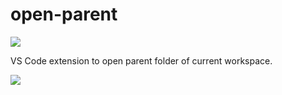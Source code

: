 # open-parent

[![](https://img.shields.io/badge/marketplace-open--parent-blue)](https://marketplace.visualstudio.com/items?itemName=winebarrel.open-parent)

VS Code extension to open parent folder of current workspace.

![](https://user-images.githubusercontent.com/117768/226084877-e89b356b-de74-4032-ba34-0baf0c377698.gif)
